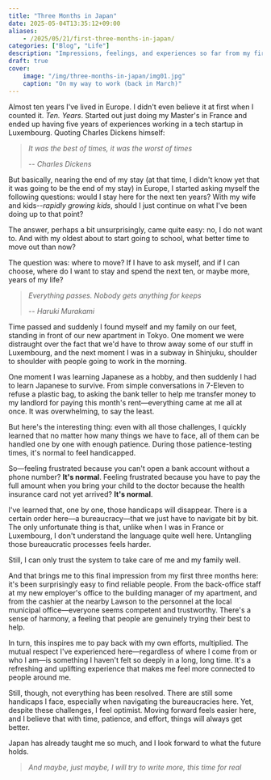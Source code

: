 ```yaml
---
title: "Three Months in Japan"
date: 2025-05-04T13:35:12+09:00
aliases:
    - /2025/05/21/first-three-months-in-japan/
categories: ["Blog", "Life"]
description: "Impressions, feelings, and experiences so far from my first three months living in Japan."
draft: true
cover:
    image: "/img/three-months-in-japan/img01.jpg"
    caption: "On my way to work (back in March)"
---
```


Almost ten years I've lived in Europe. I didn't even believe it at first when I counted it. *Ten. Years*. Started out just doing my Master's in France and ended up having five years of experiences working in a tech startup in Luxembourg. Quoting Charles Dickens himself:

> *It was the best of times, it was the worst of times*
>
> -- <cite>Charles Dickens</cite>

But basically, nearing the end of my stay (at that time, I didn't know yet that it was going to be the end of my stay) in Europe, I started asking myself the following questions: would I stay here for the next ten years? With my wife and kids--*rapidly growing kids*, should I just continue on what I've been doing up to that point?

The answer, perhaps a bit unsurprisingly, came quite easy: no, I do not want to. And with my oldest about to start going to school, what better time to move out than now?

The question was: where to move? If I have to ask myself, and if I can choose, where do I want to stay and spend the next ten, or maybe more, years of my life?

> *Everything passes. Nobody gets anything for keeps*
>
> -- <cite>Haruki Murakami</cite>

Time passed and suddenly I found myself and my family on our feet, standing in front of our new apartment in Tokyo. One moment we were distraught over the fact that we'd have to throw away some of our stuff in Luxembourg, and the next moment I was in a subway in Shinjuku, shoulder to shoulder with people going to work in the morning. 

One moment I was learning Japanese as a hobby, and then suddenly I had to learn Japanese to survive. From simple conversations in 7-Eleven to refuse a plastic bag, to asking the bank teller to help me transfer money to my landlord for paying this month's rent—everything came at me all at once. It was overwhelming, to say the least.

But here's the interesting thing: even with all those challenges, I quickly learned that no matter how many things we have to face, all of them can be handled one by one with enough patience. During those patience-testing times, it's normal to feel handicapped. 

So—feeling frustrated because you can't open a bank account without a phone number? **It's normal**. Feeling frustrated because you have to pay the full amount when you bring your child to the doctor because the health insurance card not yet arrived? **It's normal**.

I've learned that, one by one, those handicaps will disappear. There is a certain order here—a bureaucracy—that we just have to navigate bit by bit. The only unfortunate thing is that, unlike when I was in France or Luxembourg, I don't understand the language quite well here. Untangling those bureaucratic processes feels harder. 

Still, I can only trust the system to take care of me and my family well.

And that brings me to this final impression from my first three months here: it's been surprisingly easy to find reliable people. From the back-office staff at my new employer's office to the building manager of my apartment, and from the cashier at the nearby Lawson to the personnel at the local municipal office—everyone seems competent and trustworthy. There's a sense of harmony, a feeling that people are genuinely trying their best to help.

In turn, this inspires me to pay back with my own efforts, multiplied. The mutual respect I've experienced here—regardless of where I come from or who I am—is something I haven't felt so deeply in a long, long time. It's a refreshing and uplifting experience that makes me feel more connected to people around me.

Still, though, not everything has been resolved. There are still some handicaps I face, especially when navigating the bureaucracies here. Yet, despite these challenges, I feel optimist. Moving forward feels easier here, and I believe that with time, patience, and effort, things will always get better.

Japan has already taught me so much, and I look forward to what the future holds.

> *And maybe, just maybe, I will try to write more, this time for real*